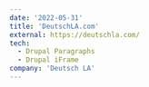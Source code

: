 ```yaml
---
date: '2022-05-31'
title: 'DeutschLA.com'
external: https://deutschla.com/
tech:
  - Drupal Paragraphs
  - Drupal iFrame
company: 'Deutsch LA'
---
```

